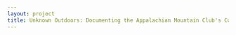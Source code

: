```yaml
--- 
layout: project 
title: Unknown Outdoors: Documenting the Appalachian Mountain Club's Collections
---
```



